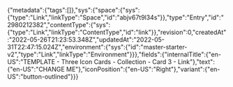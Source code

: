 {"metadata":{"tags":[]},"sys":{"space":{"sys":{"type":"Link","linkType":"Space","id":"abjv67t9l34s"}},"type":"Entry","id":"2980212382","contentType":{"sys":{"type":"Link","linkType":"ContentType","id":"link"}},"revision":0,"createdAt":"2022-05-26T21:23:53.348Z","updatedAt":"2022-05-31T22:47:15.024Z","environment":{"sys":{"id":"master-starter-v2","type":"Link","linkType":"Environment"}}},"fields":{"internalTitle":{"en-US":"TEMPLATE - Three Icon Cards - Collection - Card 3 - Link"},"text":{"en-US":"CHANGE ME"},"iconPosition":{"en-US":"Right"},"variant":{"en-US":"button-outlined"}}}